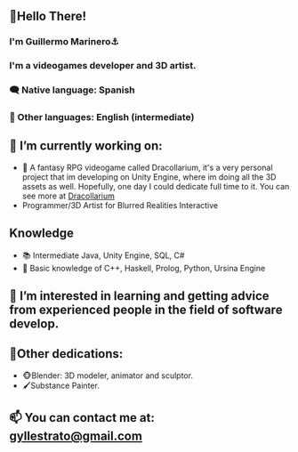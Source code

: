## 👋Hello There!
### I'm Guillermo Marinero⚓
### I'm a videogames developer and 3D artist.

### 🗨 Native language: Spanish
### 💬 Other languages: English (intermediate)

## 🔭 I’m currently working on:
  - 🐲 A fantasy RPG videogame called Dracollarium, it's a very personal project that im developing on Unity Engine, where im doing all the 3D assets as well. Hopefully, one day I could dedicate full time to it. You can see more at [Dracollarium](http://www.instagram.com/dracollarium/)
  - Programmer/3D Artist for Blurred Realities Interactive

 ## Knowledge
- 📚 Intermediate Java, Unity Engine, SQL, C#
- 📖 Basic knowledge of C++, Haskell, Prolog, Python, Ursina Engine

## 🤔 I’m interested in learning and getting advice from experienced people in the field of software develop.

## 💪Other dedications:
  - 🐵Blender: 3D modeler, animator and sculptor.
  - 🖌Substance Painter.
 
## 📫 You can contact me at: gyllestrato@gmail.com

<!--
- **Parsifal308/Parsifal308** is a ✨ _special_ ✨ repository because its `README.md` (this file) appears on your GitHub profile.
- 🎬
- 👯 I’m looking to collaborate on ...
- 😄 Pronouns: ...
-->
